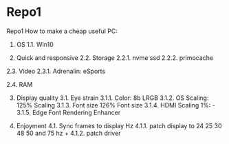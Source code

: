 # Repo1
Repo1
How to make a cheap useful PC:

1. OS
1.1. Win10

2. Quick and responsive
2.2. Storage
2.2.1. nvme ssd
2.2.2. primocache

2.3. Video
2.3.1. Adrenalin: eSports

2.4. RAM


3. Display quality
3.1. Eye strain
3.1.1. Color: 8b LRGB
3.1.2. OS Scaling: 125% Scaling
3.1.3. Font size 126% Font size
3.1.4. HDMI Scaling 1%: -
3.1.5. Edge Font Rendering Enhancer

4. Enjoyment
4.1. Sync frames to display Hz
4.1.1. patch display to 24 25 30 48 50 and 75 hz +
4.1.2. patch driver



